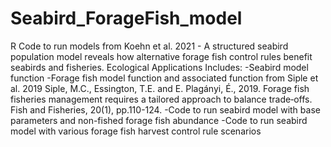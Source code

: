 # Seabird_ForageFish_model
R Code to run models from Koehn et al. 2021 - A structured seabird population model reveals how alternative forage fish control rules benefit seabirds and fisheries. Ecological Applications
Includes:
-Seabird model function
-Forage fish model function and associated function from Siple et al. 2019 
Siple, M.C., Essington, T.E. and E. Plagányi, É., 2019. Forage fish fisheries management requires a tailored approach to balance trade‐offs. Fish and Fisheries, 20(1), pp.110-124.
-Code to run seabird model with base parameters and non-fished forage fish abundance
-Code to run seabird model with various forage fish harvest control rule scenarios
